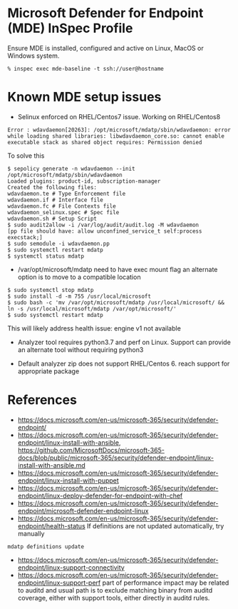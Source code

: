 # Microsoft Defender for Endpoint (MDE) InSpec Profile

Ensure MDE is installed, configured and active on Linux, MacOS or Windows system.

```
% inspec exec mde-baseline -t ssh://user@hostname
```

# Known MDE setup issues

* Selinux enforced on RHEL/Centos7 issue. Working on RHEL/Centos8
```
Error : wdavdaemon[20263]: /opt/microsoft/mdatp/sbin/wdavdaemon: error while loading shared libraries: libwdavdaemon_core.so: cannot enable executable stack as shared object requires: Permission denied
```
To solve this
```
$ sepolicy generate -n wdavdaemon --init /opt/microsoft/mdatp/sbin/wdavdaemon
Loaded plugins: product-id, subscription-manager
Created the following files:
wdavdaemon.te # Type Enforcement file
wdavdaemon.if # Interface file
wdavdaemon.fc # File Contexts file
wdavdaemon_selinux.spec # Spec file
wdavdaemon.sh # Setup Script
$ sudo audit2allow -i /var/log/audit/audit.log -M wdavdaemon
[pp file should have: allow unconfined_service_t self:process execstack;]
$ sudo semodule -i wdavdaemon.pp
$ sudo systemctl restart mdatp
$ systemctl status mdatp
```

* /var/opt/microsoft/mdatp need to have exec mount flag
an alternate option is to move to a compatible location
```
$ sudo systemctl stop mdatp
$ sudo install -d -m 755 /usr/local/microsoft
$ sudo bash -c 'mv /var/opt/microsoft/mdatp /usr/local/microsoft/ && ln -s /usr/local/microsoft/mdatp /var/opt/microsoft/'
$ sudo systemctl restart mdatp
```
This will likely address health issue: engine v1 not available

* Analyzer tool requires python3.7 and perf on Linux. Support can provide an alternate tool without requiring python3

* Default analyzer zip does not support RHEL/Centos 6. reach support for appropriate package

# References

* https://docs.microsoft.com/en-us/microsoft-365/security/defender-endpoint/
* https://docs.microsoft.com/en-us/microsoft-365/security/defender-endpoint/linux-install-with-ansible, https://github.com/MicrosoftDocs/microsoft-365-docs/blob/public/microsoft-365/security/defender-endpoint/linux-install-with-ansible.md
* https://docs.microsoft.com/en-us/microsoft-365/security/defender-endpoint/linux-install-with-puppet
* https://docs.microsoft.com/en-us/microsoft-365/security/defender-endpoint/linux-deploy-defender-for-endpoint-with-chef
* https://docs.microsoft.com/en-us/microsoft-365/security/defender-endpoint/microsoft-defender-endpoint-linux
* https://docs.microsoft.com/en-us/microsoft-365/security/defender-endpoint/health-status
If definitions are not updated automatically, try manually
```
mdatp definitions update
```
* https://docs.microsoft.com/en-us/microsoft-365/security/defender-endpoint/linux-support-connectivity
* https://docs.microsoft.com/en-us/microsoft-365/security/defender-endpoint/linux-support-perf
part of performance impact may be related to auditd and usual path is to exclude matching binary from auditd coverage, either with support tools, either directly in auditd rules.

